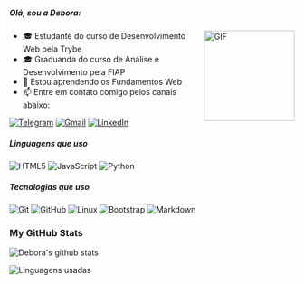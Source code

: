 

<!--
**deborafantinif/deborafantinif** is a ✨ _special_ ✨ repository because its `README.md` (this file) appears on your GitHub profile.

Here are some ideas to get you started:

- 🔭 I’m currently working on ...
- 🌱 I’m currently learning ...
- 👯 I’m looking to collaborate on ...
- 🤔 I’m looking for help with ...
- 💬 Ask me about ...
- 📫 How to reach me: ...
- 😄 Pronouns: ...
- ⚡ Fun fact: ...
-->

##### Olá, sou a Debora:

<img align="right" alt="GIF" height="160px" src="https://media.giphy.com/media/du3J3cXyzhj75IOgvA/giphy.gif" />

- 🎓 Estudante do curso de Desenvolvimento Web pela Trybe
- 🎓 Graduanda do curso de Análise e Desenvolvimento pela FIAP
- 🌱 Estou aprendendo os Fundamentos Web
- :mailbox: Entre em contato comigo pelos canais abaixo:

[![Telegram](https://img.shields.io/badge/-TELEGRAM-2CA5E0?style=for-the-badge&logo=telegram&logoColor=white)]()
[![Gmail](https://img.shields.io/badge/-GMAIL-D14836?style=for-the-badge&logo=gmail&logoColor=white)](mailto:deboraferfan@gmail.om)
[![LinkedIn](https://img.shields.io/badge/-LINKEDIN-0077B5?style=for-the-badge&logo=linkedin&logoColor=white)](https://www.linkedin.com/in/deborafantini/)

##### Linguagens que uso

![HTML5](https://img.shields.io/badge/-HTML5-000000?style=flat&logo=html5)
![JavaScript](https://img.shields.io/badge/-JavaScript-000000?style=flat&logo=javascript)
![Python](https://img.shields.io/badge/-Python-000000?style=flat&logo=python)
<!--
![TypeScript](https://img.shields.io/badge/-TypeScript-000000?style=flat&logo=typescript)
![SQL](https://img.shields.io/badge/-SQL-000000?style=flat&logo=postgresql)
![Java](https://img.shields.io/badge/-Java-000000?style=flat&logo=java)
-->

##### Tecnologias que uso

![Git](https://img.shields.io/badge/-Git-222222?style=flat&logo=git&logoColor=F05032)
![GitHub](https://img.shields.io/badge/-GitHub-222222?style=flat&logo=github&logoColor=181717)
![Linux](https://img.shields.io/badge/-Linux-222222?style=flat&logo=linux&logoColor=FCC624)
![Bootstrap](https://img.shields.io/badge/-Bootstrap-563D7C?style=flat-square&logo=Bootstrap)
![Markdown](https://img.shields.io/badge/-Markdown-000000?style=flat-square&logo=markdown)
<!--
![Node.js](https://img.shields.io/badge/-Node.js-222222?style=flat&logo=node.js&logoColor=339933)
![React](https://img.shields.io/badge/-React-222222?style=flat&logo=React&logoColor=61DAFB)
![Java Spring](https://img.shields.io/badge/-Spring-222222?style=flat&logo=spring&logoColor=6DB33F)
-->

### My GitHub Stats

![Debora's github stats](https://github-readme-stats.vercel.app/api?username=deborafantinif&show_icons=true)

![Linguagens usadas](https://github-readme-stats.vercel.app/api/top-langs/?username=deborafantinif&layout=compact&bg_color=ffffff&text_color=333333)

